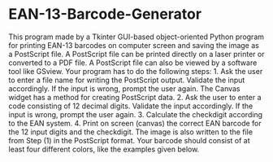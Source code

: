 # EAN-13-Barcode-Generator
This program made by a Tkinter GUI-based object-oriented Python program for printing EAN-13 barcodes on computer screen and saving the image as a  PostScript file. A PostScript file can be printed directly on a laser printer or converted to  a PDF file. A PostScript file can also be viewed by a software tool like GSview.
Your program has to do the following steps:
    1. Ask the user to enter a file name for writing the PostScript output. Validate the 
    input accordingly. If the input is wrong, prompt the user again. The Canvas 
    widget has a method for creating PostScript data.
    2. Ask the user to enter a code consisting of 12 decimal digits. Validate the input 
    accordingly. If the input is wrong, prompt the user again.
    3. Calculate the checkdigit according to the EAN system.
    4. Print on screen (canvas) the correct EAN barcode for the 12 input digits and the 
    checkdigit. The image is also written to the file from Step (1) in the PostScript 
    format. Your barcode should consist of at least four different colors, like the 
    examples given below.
